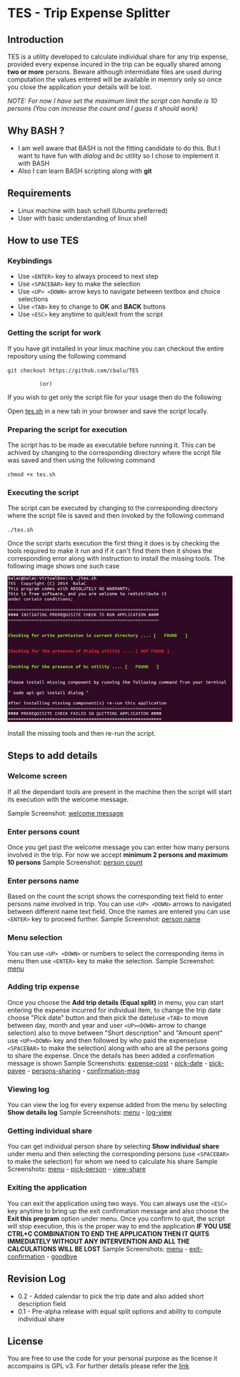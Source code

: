 # TES - Trip Expense Splitter

## Introduction
TES is a utility developed to calculate individual share for any trip expense, provided every expense incured in the trip can be equally shared among **two or more** persons. Beware although intermidiate files are used during computation the values entered will be available in memory only so once you close the application your details will be lost.

*NOTE: For now I have set the maximum limit the script can handle is 10 persons (You can increase the count and I guess it should work)*


## Why BASH ?

* I am well aware that BASH is not the fitting candidate to do this. But I want to have fun with *dialog* and *bc* utility so I chose to implement it with BASH
* Also I can learn BASH scripting along with **git**


## Requirements

* Linux machine with bash schell (Ubuntu preferred)
* User with basic understanding of linux shell


## How to use TES

### Keybindings

* Use `<ENTER>` key to always proceed to next step
* Use `<SPACEBAR>` key to make the selection
* Use `<UP> <DOWN>` arrow keys to navigate between textbox and choice selections
* Use `<TAB>` key to change to **OK** and **BACK** buttons
* Use `<ESC>` key anytime to quit/exit from the script

### Getting the script for work
If you have git installed in your linux machine you can checkout the entire repository using the following command

`git checkout https://github.com/cbalu/TES`


              (or)


If you wish to get only the script file for your usage then do the following

Open [tes.sh](https://raw.githubusercontent.com/cbalu/TES/master/tes.sh) in a new tab in your browser and save the script locally.

### Preparing the script for execution
The script has to be made as executable before running it. This can be achived by changing to the corresponding directory where the script file was saved and then using the following command

`chmod +x tes.sh`

### Executing the script
The script can be executed by changing to the corresponding directory where the script file is saved and then invoked by the following command

`./tes.sh`

Once the script starts execution the first thing it does is by checking the tools required to make it run and if it can't find them then it shows the corresponding error along with instruction to install the missing tools. The following image shows one such case

![alt text](https://raw.githubusercontent.com/cbalu/TES/master/screenshots/00-dependency_error.png "Sample error message")

Install the missing tools and then re-run the script.

## Steps to add details

### Welcome screen
If all the dependant tools are present in the machine then the script will start its execution with the welcome message. 

Sample Screenshot: [welcome message](/screenshots/01-welcome_screen.png?raw=true "Welcome message")

### Enter persons count
Once you get past the welcome message you can enter how many persons involved in the trip. For now we accept **minimum 2 persons and maximum 10 persons**
Sample Screenshot: [person count](https://raw.githubusercontent.com/cbalu/TES/master/screenshots/02-no_of_persons.png)

### Enter persons name
Based on the count the script shows the corresponding text field to enter persons name involved in trip. You can use `<UP> <DOWN>` arrows to navigated between different name text field. Once the names are entered you can use `<ENTER>` key to proceed further.
Sample Screenshot: [person name](https://raw.githubusercontent.com/cbalu/TES/master/screenshots/03-person_names.png)

### Menu selection
You can use `<UP> <DOWN>` or numbers to select the corresponding items in menu then use `<ENTER>` key to make the selection.
Sample Screenshot: [menu](https://raw.githubusercontent.com/cbalu/TES/master/screenshots/04-menu.png)

### Adding trip expense
Once you choose the **Add trip details (Equal split)**  in menu, you can start entering the expense incurred for individual item, to change the trip date choose "Pick date" button and then pick the date(use `<TAB>` to move between day, month and year and user `<UP><DOWN>` arrow to change selection) also to move between "Short description" and "Amount spent" use `<UP><DOWN>` key and then followed by who paid the expense(use `<SPACEBAR>` to make the selection) along with who are all the persons going to share the expense. Once the details has been added a confirmation message is shown
Sample Screenshots: [expense-cost](https://raw.githubusercontent.com/cbalu/TES/master/screenshots/05-enter_expense.png) - [pick-date](https://raw.githubusercontent.com/cbalu/TES/master/screenshots/05a-pick_date.png) - [pick-payee](https://raw.githubusercontent.com/cbalu/TES/master/screenshots/06-pick_payee.png) - [persons-sharing](https://raw.githubusercontent.com/cbalu/TES/master/screenshots/07-share_persons.png) - [confirmation-msg](https://raw.githubusercontent.com/cbalu/TES/master/screenshots/08-details_added.png)

### Viewing log
You can view the log for every expense added from the menu by selecting **Show details log**
Sample Screenshots: [menu](https://raw.githubusercontent.com/cbalu/TES/master/screenshots/09-view_log.png) - [log-view](https://raw.githubusercontent.com/cbalu/TES/master/screenshots/10-log_view.png)

### Getting individual share
You can get individual person share by selecting **Show individual share** under menu and then selecting the corresponding persons (use `<SPACEBAR>` to make the selection) for whom we need to calculate his share
Sample Screenshots: [menu](https://raw.githubusercontent.com/cbalu/TES/master/screenshots/11-individual_share.png) - [pick-person](https://raw.githubusercontent.com/cbalu/TES/master/screenshots/12-pick_person_for_share.png) - [view-share](https://raw.githubusercontent.com/cbalu/TES/master/screenshots/13-share_view.png)

### Exiting the application
You can exit the application using two ways. You can always use the `<ESC>` key anytime to bring up the exit confirmation message and also choose the **Exit this program** option under menu. Once you confirm to quit, the script will stop execution, this is the proper way to end the application **IF YOU USE CTRL+C COMBINATION TO END THE APPLICATION THEN IT QUITS IMMEDIATELY WITHOUT ANY INTERVENTION AND ALL THE CALCULATIONS WILL BE LOST**
Sample Screenshots: [menu](https://raw.githubusercontent.com/cbalu/TES/master/screenshots/14-exit_option.png) - [exit-confirmation](https://raw.githubusercontent.com/cbalu/TES/master/screenshots/15-exit_confirmation.png) - [goodbye](https://raw.githubusercontent.com/cbalu/TES/master/screenshots/16-final_goodbye.png)

## Revision Log

* 0.2 - Added calendar to pick the trip date and also added short description field
* 0.1 - Pre-alpha release with equal split options and ability to compute individual share

## License

You are free to use the code for your personal purpose as the license it accompains is GPL v3. For further details please refer the [link](http://www.gnu.org/copyleft/gpl.html)
